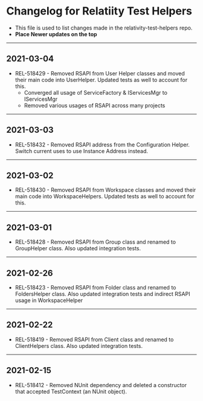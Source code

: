 # Changelog for Relatiity Test Helpers

- This file is used to list changes made in the relativity-test-helpers repo.
- **Place Newer updates on the top**

-------------------------

## 2021-03-04
- REL-518429 - Removed RSAPI from User Helper classes and moved their main code into UserHelper.  Updated tests as well to account for this.
    - Converged all usage of ServiceFactory & IServicesMgr to IServicesMgr
    - Removed various usages of RSAPI across many projects

-------------------------

## 2021-03-03
- REL-518432 - Removed RSAPI address from the Configuration Helper. Switch current uses to use Instance Address instead.

-------------------------

## 2021-03-02
- REL-518430 - Removed RSAPI from Workspace classes and moved their main code into WorkspaceHelpers.  Updated tests as well to account for this.

-------------------------

## 2021-03-01
- REL-518428 - Removed RSAPI from Group class and renamed to GroupHelper class. Also updated integration tests.

-------------------------

## 2021-02-26
- REL-518423 - Removed RSAPI from Folder class and renamed to FoldersHelper class. Also updated integration tests and indirect RSAPI usage in WorkspaceHelper

-------------------------

## 2021-02-22
- REL-518419 - Removed RSAPI from Client class and renamed to ClientHelpers class. Also updated integration tests.

-------------------------

## 2021-02-15
- REL-518412 - Removed NUnit dependency and deleted a constructor that accepted TestContext (an NUnit object).

